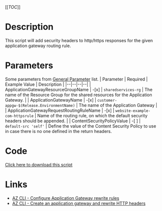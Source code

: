 [[_TOC_]]

# Description
This script will add security headers to http/https responses for the given application gateway routing rule.

# Parameters
Some parameters from [General Parameter](/Azure/Azure-CLI-Snippets) list.
| Parameter | Required | Example Value | Description |
|--|--|--|--|
| ApplicationGatewayResourceGroupName | -[x] | `sharedservices-rg` | The name of the Resource Group for the shared resources for the Application Gateway. |
| ApplicationGatewayName | -[x] | `customer-appgw-$(Release.EnvironmentName)` | The name of the Application Gateway |
| ApplicationGatewayRequestRoutingRuleName | -[x] | `website-example-com-httpsrule` | Name of the routing rule, on which the default security headers should be appended. |
| ContentSecurityPolicyValue | -[ ] | `default-src 'self'` | Define the value of the  Content Security Policy to use in case there is no one defined in the return headers.

# Code
[Click here to download this script](../../../../src/Application-Gateway/Add-Application-Gateway-Security-Headers.ps1)

# Links

- [AZ CLI - Configure Application Gateway rewrite rules](https://docs.microsoft.com/en-us/cli/azure/network/application-gateway/rewrite-rule?view=azure-cli-latest)
- [AZ CLI - Create an application gateway and rewrite HTTP headers](https://docs.microsoft.com/en-us/azure/application-gateway/tutorial-http-header-rewrite-powershell)